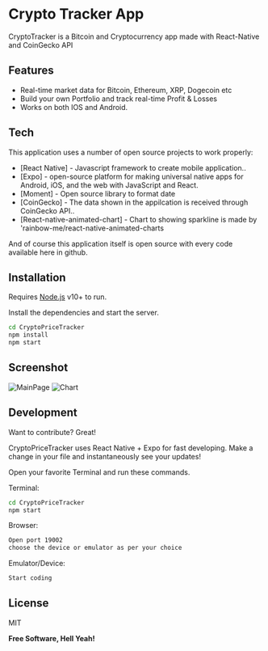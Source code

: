 # Crypto Tracker App

CryptoTracker is a Bitcoin and Cryptocurrency app made with React-Native and CoinGecko API

## Features

- Real-time market data for Bitcoin, Ethereum, XRP, Dogecoin etc
- Build your own Portfolio and track real-time Profit & Losses
- Works on both IOS and Android.

## Tech

This application uses a number of open source projects to work properly:

- [React Native] - Javascript framework to create mobile application..
- [Expo] -  open-source platform for making universal native apps for Android, iOS, and the web with JavaScript and React.
- [Moment] - Open source library to format date
- [CoinGecko] - The data shown in the appilcation is received through CoinGecko API..
- [React-native-animated-chart] - Chart to showing sparkline is made by 'rainbow-me/react-native-animated-charts

And of course this application itself is open source with every code available here in github.

## Installation

Requires [Node.js](https://nodejs.org/) v10+ to run.

Install the dependencies and start the server.

```sh
cd CryptoPriceTracker
npm install
npm start
```

## Screenshot

![MainPage](./screenshot/1.png "Main Page")
![Chart](./screenshot/2.png "Chart")

## Development

Want to contribute? Great!

CryptoPriceTracker uses React Native + Expo for fast developing.
Make a change in your file and instantaneously see your updates!

Open your favorite Terminal and run these commands.

Terminal:

```sh
cd CryptoPriceTracker
npm start
```

Browser:

```sh
Open port 19002
choose the device or emulator as per your choice
```

Emulator/Device:

```sh
Start coding
```



## License

MIT

**Free Software, Hell Yeah!**

